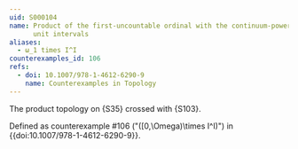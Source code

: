 ```yaml
---
uid: S000104
name: Product of the first-uncountable ordinal with the continuum-power of
      unit intervals
aliases:
  - ω_1 times I^I
counterexamples_id: 106
refs:
  - doi: 10.1007/978-1-4612-6290-9
    name: Counterexamples in Topology
---
```



The product topology on {S35} crossed with {S103}.

Defined as counterexample #106 ("\([0,\Omega)\times I^I\)")
in {{doi:10.1007/978-1-4612-6290-9}}.
